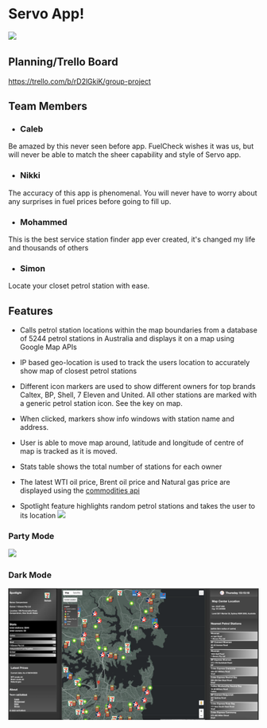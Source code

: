# Servo App!

![](/public/gifs/map.gif)

## Planning/Trello Board

https://trello.com/b/rD2lGkiK/group-project

## Team Members

-   ### Caleb

Be amazed by this never seen before app. FuelCheck wishes it was us, but will never be able to match the sheer capability and style of Servo app.

-   ### Nikki

The accuracy of this app is phenomenal. You will never have to worry about any surprises in fuel prices before going to fill up.

-   ### Mohammed

This is the best service station finder app ever created, it's changed my life and thousands of others

-   ### Simon

Locate your closet petrol station with ease.

## Features

-   Calls petrol station locations within the map boundaries from a database of 5244 petrol stations in Australia and displays it on a map using Google Map APIs

-   IP based geo-location is used to track the users location to accurately show map of closest petrol stations

-   Different icon markers are used to show different owners for top brands Caltex, BP, Shell, 7 Eleven and United. All other stations are marked with a generic petrol station icon. See the key on map.

-   When clicked, markers show info windows with station name and address.

-   User is able to move map around, latitude and longitude of centre of map is tracked as it is moved.

-   Stats table shows the total number of stations for each owner

-   The latest WTI oil price, Brent oil price and Natural gas price are displayed using the [commodities api](https://commodities-api.com/)

-   Spotlight feature highlights random petrol stations and takes the user to its location
    ![](/public/gifs/spotlight.gif)

### Party Mode

![](/public/gifs/party.gif)

### Dark Mode

![](/public/images/darkmode.png)
